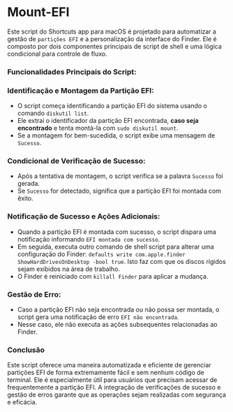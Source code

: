 # Mount-EFI

Este script do Shortcuts app para macOS é projetado para automatizar a gestão de `partições EFI` e a personalização da interface do Finder. Ele é composto por dois componentes principais de script de shell e uma lógica condicional para controle de fluxo.


### Funcionalidades Principais do Script:

### Identificação e Montagem da Partição EFI:

- O script começa identificando a partição EFI do sistema usando o comando `diskutil list`.
- Ele extrai o identificador da partição EFI encontrada, **caso seja encontrado** e tenta montá-la com `sudo diskutil mount`.
- Se a montagem for bem-sucedida, o script exibe uma mensagem de `Sucesso`.

### Condicional de Verificação de Sucesso:

- Após a tentativa de montagem, o script verifica se a palavra `Sucesso` foi gerada.
- Se `Sucesso` for detectado, significa que a partição EFI foi montada com êxito.

### Notificação de Sucesso e Ações Adicionais:

- Quando a partição EFI é montada com sucesso, o script dispara uma notificação informando `EFI montada com sucesso`.
- Em seguida, executa outro comando de shell script para alterar uma configuração do Finder: `defaults write com.apple.finder ShowHardDrivesOnDesktop -bool true`. Isto faz com que os discos rígidos sejam exibidos na área de trabalho.
- O Finder é reiniciado com `killall Finder` para aplicar a mudança.
  
### Gestão de Erro:

- Caso a partição EFI não seja encontrada ou não possa ser montada, o script gera uma notificação de erro `EFI não encontrada`.
- Nesse caso, ele não executa as ações subsequentes relacionadas ao Finder.

### Conclusão

Este script oferece uma maneira automatizada e eficiente de gerenciar partições EFI de forma extremamente fácil e sem nenhum código de terminal. Ele é especialmente útil para usuários que precisam acessar de frequentemente a partição EFI. A integração de verificações de sucesso e gestão de erros garante que as operações sejam realizadas com segurança e eficácia.
